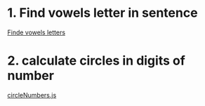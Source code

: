 # 1. Find vowels letter in sentence

[Finde vowels letters](findVowels.js)

# 2. calculate circles in digits of number

[circleNumbers.js](circleNumbers.js)
